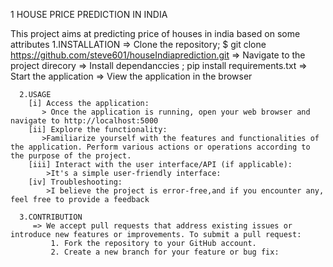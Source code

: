 1 HOUSE PRICE PREDICTION IN INDIA

This project aims at predicting price of houses in india based on some attributes
      1.INSTALLATION
        => Clone the repository;  $ git clone https://github.com/steve601/houseIndiaprediction.git
        => Navigate to the project direcory
        => Install dependanccies ; pip install requirements.txt
        => Start the application
        => View the application in the browser

      2.USAGE
        [i] Access the application:
           > Once the application is running, open your web browser and navigate to http://localhost:5000
        [ii] Explore the functionality:
           >Familiarize yourself with the features and functionalities of the application. Perform various actions or operations according to the purpose of the project.
        [iii] Interact with the user interface/API (if applicable):
            >It's a simple user-friendly interface:
        [iv] Troubleshooting:
            >I believe the project is error-free,and if you encounter any, feel free to provide a feedback

      3.CONTRIBUTION
         => We accept pull requests that address existing issues or introduce new features or improvements. To submit a pull request:
             1. Fork the repository to your GitHub account.
             2. Create a new branch for your feature or bug fix:
        
